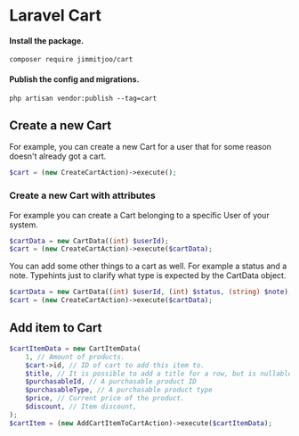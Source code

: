# Laravel Cart

#### Install the package.

`composer require jimmitjoo/cart`

#### Publish the config and migrations.

`php artisan vendor:publish --tag=cart`


## Create a new Cart

For example, you can create a new Cart for a user that for some reason doesn't already got a cart.

```php
$cart = (new CreateCartAction)->execute();
```

### Create a new Cart with attributes

For example you can create a Cart belonging to a specific User of your system.
```php
$cartData = new CartData((int) $userId);
$cart = (new CreateCartAction)->execute($cartData);
```

You can add some other things to a cart as well. For example a status and a note. Typehints just to clarify what type is expected by the CartData object.
```php
$cartData = new CartData((int) $userId, (int) $status, (string) $note);
$cart = (new CreateCartAction)->execute($cartData);
```

## Add item to Cart

```php
$cartItemData = new CartItemData(
    1, // Amount of products.
    $cart->id, // ID of cart to add this item to.
    $title, // It is possible to add a title for a row, but is nullable
    $purchasableId, // A purchasable product ID
    $purchasableType, // A purchasable product type
    $price, // Current price of the product.
    $discount, // Item discount,
);
$cartItem = (new AddCartItemToCartAction)->execute($cartItemData);
```